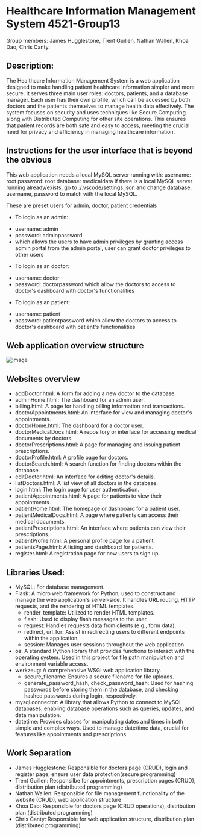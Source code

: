 # Healthcare Information Management System 4521-Group13
Group members: James Hugglestone, Trent Guillen, Nathan Wallen, Khoa Dao, Chris Canty.

## Description: 
The Healthcare Information Management System is a web application designed to make handling patient healthcare information simpler and more secure. It serves three main user roles: doctors, patients, and a database manager. Each user has their own profile, which can be accessed by both doctors and the patients themselves to manage health data effectively. The system focuses on security and uses techniques like Secure Computing along with Distributed Computing for other site operations. This ensures that patient records are both safe and easy to access, meeting the crucial need for privacy and efficiency in managing healthcare information.

## Instructions for the user interface that is beyond the obvious
This web application needs a local MySQL server running with:
username: root
password: root
database: medicaldata
If there is a local MySQL server running already/exists, go to ./.vscode/settings.json and change
database, username, password to match with the local MySQL.

These are preset users for admin, doctor, patient credentials

- To login as an admin:
+ username: admin
+ password: adminpassword
+ which allows the users to have admin privileges by granting access admin portal
from the admin portal, user can grant doctor privileges to other users

- To login as an doctor:
+ username: doctor
+ password: doctorpassword
which allow the doctors to access to doctor's dashboard with doctor's functionalities

- To login as an patient:
+ username: patient
+ password: patientpassword
which allow the doctors to access to doctor's dashboard with patient's functionalities


## Web application overview structure
![image](https://github.com/KhoaDao03/4521-Group13/assets/129322478/695ff1e6-b95a-471a-a3c9-178a568fc805)

## Websites overview
- addDoctor.html: A form for adding a new doctor to the database.
- adminHome.html: The dashboard for an admin user.
- billing.html: A page for handling billing information and transactions.
- doctorAppointments.html: An interface for view and managing doctor's appointments.
- doctorHome.html: The dashboard for a doctor user.
- doctorMedicalDocs.html: A repository or interface for accessing medical documents by doctors.
- doctorPrescriptions.html: A page for managing and issuing patient prescriptions.
- doctorProfile.html: A profile page for doctors.
- doctorSearch.html: A search function for finding doctors within the database.
- editDoctor.html: An interface for editing doctor's details.
- listDoctors.html: A list view of all doctors in the database.
- login.html: The login page for user authentication.
- patientAppointments.html: A page for patients to view their appointments.
- patientHome.html: The homepage or dashboard for a patient user.
- patientMedicalDocs.html: A page where patients can access their medical documents.
- patientPrescriptions.html: An interface where patients can view their prescriptions.
- patientProfile.html: A personal profile page for a patient.
- patientsPage.html: A listing and dashboard for patients.
- register.html: A registration page for new users to sign up.



## Libraries Used:
- MySQL: For database management.
- Flask: A micro web framework for Python, used to construct and manage the web application's server-side. It handles URL routing, HTTP requests, and the rendering of HTML templates.
    + render_template: Utilized to render HTML templates.
    + flash: Used to display flash messages to the user.
    + request: Handles requests data from clients (e.g., form data).
    + redirect, url_for: Assist in redirecting users to different endpoints within the application.
    + session: Manages user sessions throughout the web application.
- os: A standard Python library that provides functions to interact with the operating system. Used in this project for file path manipulation and environment variable access.
- werkzeug: A comprehensive WSGI web application library.
    + secure_filename: Ensures a secure filename for file uploads.
    + generate_password_hash, check_password_hash: Used for hashing passwords before storing them in the database, and checking hashed passwords during login, respectively.
- mysql.connector: A library that allows Python to connect to MySQL databases, enabling database operations such as queries, updates, and data manipulation.
- datetime: Provides classes for manipulating dates and times in both simple and complex ways. Used to manage date/time data, crucial for features like appointments and prescriptions.



## Work Separation
- James Hugglestone: Responsible for doctors page (CRUD), login and register page, ensure user data protection(secure programming) 
- Trent Guillen: Responsilbe for appointments, prescription pages (CRUD), distribution plan (distributed programming)
- Nathan Wallen: Responsible for file management functionality of the website (CRUD), web application structure
- Khoa Dao: Responsible for doctors page (CRUD operations), distribution plan (distributed programming)
- Chris Canty: Responsible for web application structure, distribution plan (distributed programming)